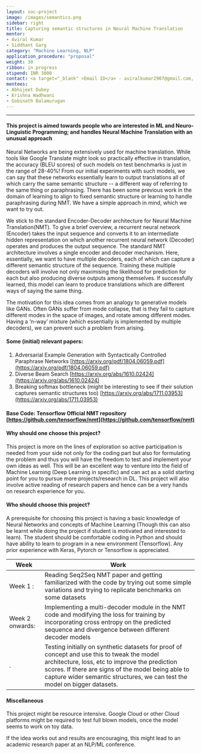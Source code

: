 ```yaml
---
layout: soc-project
image: /images/semantics.png
sidebar: right
title: Capturing semantic structures in Neural Machine Translation
mentor: 
- Aviral Kumar
- Siddhant Garg
category: "Machine Learning, NLP"
application_procedure: "proposal"
weight: 30
ribbon: in progress
stipend: INR 3000
contact: <a target="_blank" >Email ID</a> - aviralkumar2907@gmail.com, sid7954@gmail.com
mentees:
- Abhijeet Dubey
- Krishna Wadhwani
- Gobinath Balamurugan
---
```


---
#### This project is aimed towards people who are interested in ML and Neuro-Linguistic Programming; and handles Neural Machine Translation with an unusual approach 
<!--break-->

Neural Networks are being extensively used for machine translation. While tools like Google Translate might look so practically effective in translation, the accuracy (BLEU scores) of such models on test benchmarks is just in the range of 28-40%! From our initial experiments with such models, we can say that these networks essentially learn to output translations all of which carry the same semantic structure -- a different way of referring to the same thing or paraphrasing. There has been some previous work in the domain of learning to align to fixed semantic structure or learning to handle paraphrasing during NMT. We have a simple approach in mind, which we want to try out.

<!--break-->

We stick to the standard Encoder-Decoder architecture for Neural Machine Translation(NMT). To give a brief overview, a recurrent neural network (Encoder) takes the input sequence and converts it to an intermediate hidden representation on which another recurrent neural network (Decoder) operates and produces the output sequence. The standard NMT architecture involves a single encoder and decoder mechanism. Here, essentially, we want to have multiple decoders, each of which can capture a different semantic structure of the sequence. Training these multiple decoders will involve not only maximising the likelihood for prediction for each but also producing diverse outputs among themselves. If successfully learned, this model can learn to produce translations which are different ways of saying the same thing. 

<!--break-->

The motivation for this idea comes from an analogy to generative models like GANs. Often GANs suffer from mode collapse, that is they fail to capture different modes in the space of images, and rotate among different modes. Having a ‘n-way’ mixture (which essentially is implemented by multiple decoders), we can prevent such a problem from arising.

<!--break-->

#### Some (initial) relevant papers:
1. Adversarial Example Generation with Syntactically Controlled Paraphrase Networks [https://arxiv.org/pdf/1804.06059.pdf](https://arxiv.org/pdf/1804.06059.pdf)
2. Diverse Beam Search [https://arxiv.org/abs/1610.02424](https://arxiv.org/abs/1610.02424)
3. Breaking softmax bottleneck (might be interesting to see if their solution captures semantic structures too)  [https://arxiv.org/abs/1711.03953](https://arxiv.org/abs/1711.03953)

<!--break-->
#### Base Code: Tensorflow Official NMT repository  [https://github.com/tensorflow/nmt](https://github.com/tensorflow/nmt)
<!--break-->

#### Why should one choose this project?
This project is more on the lines of exploration so active participation is needed from your side not only for the coding part but also for formulating the problem and thus you will have the freedom to test and implement your own ideas as well. This will be an excellent way to venture into the field of Machine Learning (Deep Learning in specific) and can act as a solid starting point for you to pursue more projects/research in DL. This project will also involve active reading of research papers and hence can be a very hands on research experience for you.
<!--break-->

#### Who should choose this project?
A prerequisite for choosing this project is having a basic knowledge of Neural Networks and concepts of Machine Learning (Though this can also be learnt while doing the project if student is motivated and interested to learn). The student should be comfortable coding in Python and should have ability to learn to program in a new environment (Tensorflow). Any prior experience with Keras, Pytorch or Tensorflow is appreciated. 
<!--break-->

Week | Work
--- | ---
Week 1 :    |Reading Seq2Seq NMT paper and getting familiarized with the code by trying out some simple variations and trying to replicate benchmarks on some datasets
Week 2 onwards:    |Implementing a multi-decoder module in the NMT code and modifying the loss for training by incorporating cross entropy on the predicted sequence and divergence between different decoder models
 .|Testing initially on synthetic datasets for proof of concept and use this to tweak the model architecture, loss, etc to improve the prediction scores. If there are signs of the model being able to capture wider semantic structures, we can test the model on bigger datasets.


<!--break-->
#### Miscellaneous
This project might be resource intensive. Google Cloud or other Cloud platforms might be required to test full blown models, once the model seems to work on toy data.

<!--break-->
If the idea works out and results are encouraging, this might lead to an academic research paper at an NLP/ML conference. 
